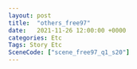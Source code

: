 ```yaml
---
layout: post
title:  "others_free97"
date:   2021-11-26 12:00:00 +0000
categories: Etc
Tags: Story Etc
SceneCode: ["scene_free97_q1_s20"]
---
```

